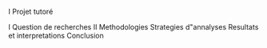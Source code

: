 I Projet tutoré

I Question de recherches
II Methodologies
Strategies d"annalyses
Resultats et interpretations
Conclusion
